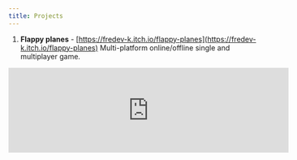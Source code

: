 ```yaml
---
title: Projects
---
```

1. **Flappy planes** - [https://fredev-k.itch.io/flappy-planes](https://fredev-k.itch.io/flappy-planes)
  Multi-platform online/offline single and multiplayer game.
  <iframe frameborder="0" src="https://itch.io/embed/3014973" width="552" height="167"><a href="https://fredev-k.itch.io/flappy-planes">Flappy Planes by Fredev</a></iframe>